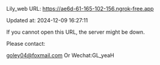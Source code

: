 Lily_web URL: https://ae6d-61-165-102-156.ngrok-free.app

Updated at: 2024-12-09 16:27:11

If you cannot open this URL, the server might be down.

Please contact: 

goley04@foxmail.com Or Wechat:GL_yeaH